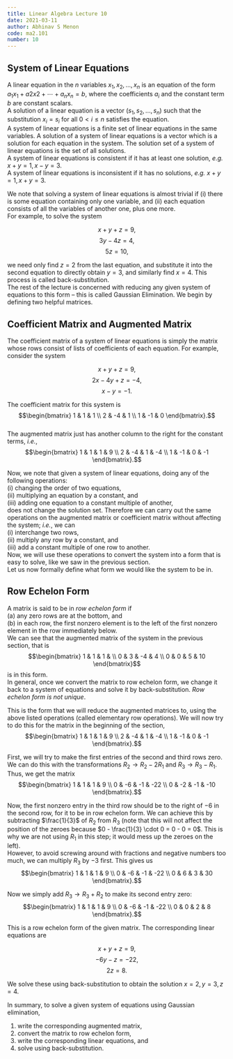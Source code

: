 ```yaml
---
title: Linear Algebra Lecture 10
date: 2021-03-11
author: Abhinav S Menon
code: ma2.101
number: 10
---
```

## System of Linear Equations
A linear equation in the $n$ variables $x_1, x_2, ..., x_n$ is an equation of the form $a_1x_1 + a2x2 + \cdots + a_nx_n = b$, where the coefficients $a_i$ and the constant term $b$ are constant scalars.  
A solution of a linear equation is a vector $(s_1, s_2, ..., s_n)$ such that the substitution $x_i = s_i$ for all $0 < i \leq n$ satisfies the equation.  
A system of linear equations is a finite set of linear equations in the same variables. A solution of a system of linear equations is a vector which is a solution for each equation in the system. The solution set of a system of linear equations is the set of all solutions.  
A system of linear equations is consistent if it has at least one solution, *e.g.* $x + y = 1, x - y = 3$.  
A system of linear equations is inconsistent if it has no solutions, *e.g.* $x + y = 1, x + y = 3$.  

We note that solving a system of linear equations is almost trivial if
    (i) there is some equation containing only one variable, and
    (ii) each equation consists of all the variables of another one, plus one more.  
For example, to solve the system

$$x + y + z = 9,$$
$$3y - 4z = 4,$$
$$5z = 10,$$

we need only find $z = 2$ from the last equation, and substitute it into the second equation to directly obtain $y = 3$, and similarly find $x = 4$. This process is called back-substitution.  
The rest of the lecture is concerned with reducing any given system of equations to this form – this is called Gaussian Elimination. We begin by defining two helpful matrices.

## Coefficient Matrix and Augmented Matrix
The coefficient matrix of a system of linear equations is simply the matrix whose rows consist of lists of coefficients of each equation. For example, consider the system  

$$x + y + z = 9,$$
$$2x - 4y + z = -4,$$
$$x - y = -1.$$

The coefficient matrix for this system is $$\begin{bmatrix} 1 & 1 & 1 \\ 2 & -4 & 1 \\ 1 & -1 & 0 \end{bmatrix}.$$  
The augmented matrix just has another column to the right for the constant terms, *i.e.*, $$\begin{bmatrix} 1 & 1 & 1 & 9 \\ 2 & -4 & 1 & -4 \\ 1 & -1 & 0 & -1 \end{bmatrix}.$$  

Now, we note that given a system of linear equations, doing any of the following operations:  
    (i) changing the order of two equations,  
    (ii) multiplying an equation by a constant, and  
    (iii) adding one equation to a constant multiple of another,  
does not change the solution set. Therefore we can carry out the same operations on the augmented matrix or coefficient matrix without affecting the system; *i.e.*, we can  
    (i) interchange two rows,  
    (ii) multiply any row by a constant, and  
    (iii) add a constant multiple of one row to another.  
Now, we will use these operations to convert the system into a form that is easy to solve, like we saw in the previous section.  
Let us now formally define what form we would like the system to be in.  

## Row Echelon Form

A matrix is said to be in *row echelon form* if  
    (a) any zero rows are at the bottom, and  
    (b) in each row, the first nonzero element is to the left of the first nonzero element in the row immediately below.  
We can see that the augmented matrix of the system in the previous section, that is $$\begin{bmatrix} 1 & 1 & 1 & \\ 0 & 3 & -4 & 4 \\ 0 & 0 & 5 & 10 \end{bmatrix}$$ is in this form.  
In general, once we convert the matrix to row echelon form, we change it back to a system of equations and solve it by back-substitution. _Row echelon form is not unique_.   

This is the form that we will reduce the augmented matrices to, using the above listed operations (called elementary row operations). We will now try to do this for the matrix in the beginning of the section, $$\begin{bmatrix} 1 & 1 & 1 & 9 \\ 2 & -4 & 1 & -4 \\ 1 & -1 & 0 & -1 \end{bmatrix}.$$  

First, we will try to make the first entries of the second and third rows zero. We can do this with the transformations $R_2 \to R_2 - 2R_1$ and $R_3 \to R_3 - R_1$. Thus, we get the matrix $$\begin{bmatrix} 1 & 1 & 1 & 9 \\ 0 & -6 & -1 & -22 \\ 0 & -2 & -1 & -10 \end{bmatrix}.$$  

Now, the first nonzero entry in the third row should be to the right of $-6$ in the second row, for it to be in row echelon form. We can achieve this by subtracting $\frac{1}{3}$ of $R_2$ from $R_3$ (note that this will not affect the position of the zeroes because $0 - \frac{1}{3} \cdot 0 = 0 - 0 = 0$. This is why we are not using $R_1$ in this step; it would mess up the zeroes on the left).  
However, to avoid screwing around with fractions and negative numbers too much, we can multiply $R_3$ by $-3$ first. This gives us $$\begin{bmatrix} 1 & 1 & 1 & 9 \\ 0 & -6 & -1 & -22 \\ 0 & 6 & 3 & 30 \end{bmatrix}.$$  

Now we simply add $R_3 \to R_3 + R_2$ to make its second entry zero: $$\begin{bmatrix} 1 & 1 & 1 & 9 \\ 0 & -6 & -1 & -22 \\ 0 & 0 & 2 & 8 \end{bmatrix}.$$

This is a row echelon form of the given matrix. The corresponding linear equations are

$$x + y + z = 9,$$
$$-6y - z = -22,$$
$$2z = 8.$$


We solve these using back-substitution to obtain the solution $x = 2, y = 3, z = 4$.  

In summary, to solve a given system of equations using Gaussian elimination,  
1. write the corresponding augmented matrix,  
2. convert the matrix to row echelon form,  
3. write the corresponding linear equations, and  
4. solve using back-substitution.  


